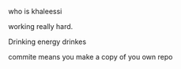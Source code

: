 who is khaleessi 

working really hard. 

Drinking energy drinkes

commite means you make a copy of you own repo
